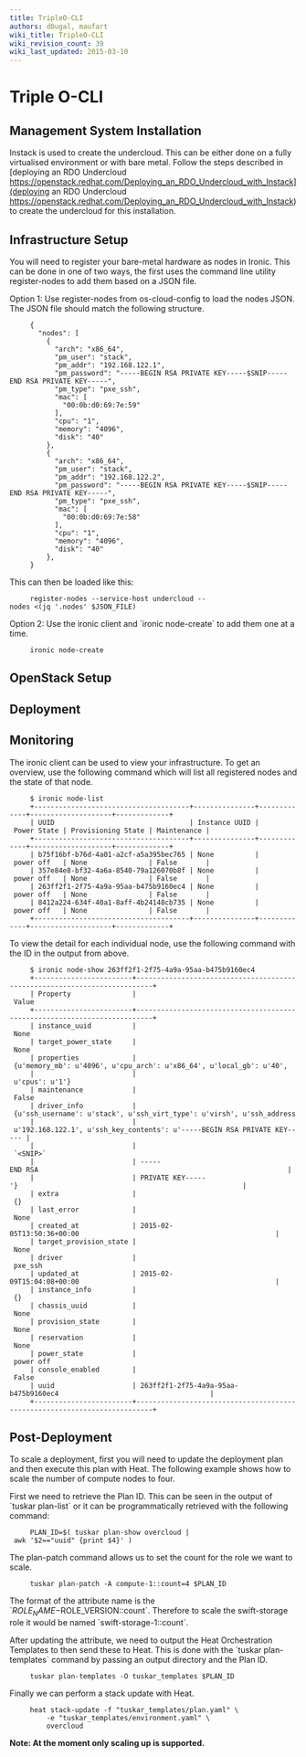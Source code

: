 ```yaml
---
title: TripleO-CLI
authors: d0ugal, maufart
wiki_title: TripleO-CLI
wiki_revision_count: 39
wiki_last_updated: 2015-03-10
---
```


# Triple O-CLI

## Management System Installation

Instack is used to create the undercloud. This can be either done on a fully virtualised environment or with bare metal. Follow the steps described in [deploying an RDO Undercloud https://openstack.redhat.com/Deploying_an_RDO_Undercloud_with_Instack](deploying an RDO Undercloud https://openstack.redhat.com/Deploying_an_RDO_Undercloud_with_Instack) to create the undercloud for this installation.

## Infrastructure Setup

You will need to register your bare-metal hardware as nodes in Ironic. This can be done in one of two ways, the first uses the command line utility register-nodes to add them based on a JSON file.

Option 1: Use register-nodes from os-cloud-config to load the nodes JSON. The JSON file should match the following structure.

         {
           "nodes": [
             {
               "arch": "x86_64",
               "pm_user": "stack",
               "pm_addr": "192.168.122.1",
               "pm_password": "-----BEGIN RSA PRIVATE KEY-----$SNIP-----END RSA PRIVATE KEY-----",
               "pm_type": "pxe_ssh",
               "mac": [
                 "00:0b:d0:69:7e:59"
               ],
               "cpu": "1",
               "memory": "4096",
               "disk": "40"
             },
             {
               "arch": "x86_64",
               "pm_user": "stack",
               "pm_addr": "192.168.122.2",
               "pm_password": "-----BEGIN RSA PRIVATE KEY-----$SNIP-----END RSA PRIVATE KEY-----",
               "pm_type": "pxe_ssh",
               "mac": [
                 "00:0b:d0:69:7e:58"
               ],
               "cpu": "1",
               "memory": "4096",
               "disk": "40"
             },
         }

This can then be loaded like this:

         register-nodes --service-host undercloud --nodes <(jq '.nodes' $JSON_FILE)

Option 2: Use the ironic client and \`ironic node-create\` to add them one at a time.

         ironic node-create

## OpenStack Setup

## Deployment

## Monitoring

The ironic client can be used to view your infrastructure. To get an overview, use the following command which will list all registered nodes and the state of that node.

         $ ironic node-list
         +--------------------------------------+---------------+-------------+--------------------+-------------+
         | UUID                                 | Instance UUID | Power State | Provisioning State | Maintenance |
         +--------------------------------------+---------------+-------------+--------------------+-------------+
         | b75f16bf-b76d-4a01-a2cf-a5a395bec765 | None          | power off   | None               | False       |
         | 357e84e8-bf32-4a6a-8540-79a126070b8f | None          | power off   | None               | False       |
         | 263ff2f1-2f75-4a9a-95aa-b475b9160ec4 | None          | power off   | None               | False       |
         | 8412a224-634f-40a1-8aff-4b24148cb735 | None          | power off   | None               | False       |
         +--------------------------------------+---------------+-------------+--------------------+-------------+

To view the detail for each individual node, use the following command with the ID in the output from above.

         $ ironic node-show 263ff2f1-2f75-4a9a-95aa-b475b9160ec4
         +------------------------+--------------------------------------------------------------------------+
         | Property               | Value                                                                    |
         +------------------------+--------------------------------------------------------------------------+
         | instance_uuid          | None                                                                     |
         | target_power_state     | None                                                                     |
         | properties             | {u'memory_mb': u'4096', u'cpu_arch': u'x86_64', u'local_gb': u'40',      |
         |                        | u'cpus': u'1'}                                                           |
         | maintenance            | False                                                                    |
         | driver_info            | {u'ssh_username': u'stack', u'ssh_virt_type': u'virsh', u'ssh_address':  |
         |                        | u'192.168.122.1', u'ssh_key_contents': u'-----BEGIN RSA PRIVATE KEY----- |
         |                        | `<SNIP>`                                                                   |
         |                        | -----END RSA                                                             |
         |                        | PRIVATE KEY-----'}                                                       |
         | extra                  | {}                                                                       |
         | last_error             | None                                                                     |
         | created_at             | 2015-02-05T13:50:36+00:00                                                |
         | target_provision_state | None                                                                     |
         | driver                 | pxe_ssh                                                                  |
         | updated_at             | 2015-02-09T15:04:08+00:00                                                |
         | instance_info          | {}                                                                       |
         | chassis_uuid           | None                                                                     |
         | provision_state        | None                                                                     |
         | reservation            | None                                                                     |
         | power_state            | power off                                                                |
         | console_enabled        | False                                                                    |
         | uuid                   | 263ff2f1-2f75-4a9a-95aa-b475b9160ec4                                     |
         +------------------------+--------------------------------------------------------------------------+

## Post-Deployment

To scale a deployment, first you will need to update the deployment plan and then execute this plan with Heat. The following example shows how to scale the number of compute nodes to four.

First we need to retrieve the Plan ID. This can be seen in the output of \`tuskar plan-list\` or it can be programmatically retrieved with the following command:

         PLAN_ID=$( tuskar plan-show overcloud | awk '$2=="uuid" {print $4}' )

The plan-patch command allows us to set the count for the role we want to scale.

         tuskar plan-patch -A compute-1::count=4 $PLAN_ID

The format of the attribute name is the \`$ROLE_NAME-$ROLE_VERSION::count\`. Therefore to scale the swift-storage role it would be named \`swift-storage-1::count\`.

After updating the attribute, we need to output the Heat Orchestration Templates to then send these to Heat. This is done with the \`tuskar plan-templates\` command by passing an output directory and the Plan ID.

         tuskar plan-templates -O tuskar_templates $PLAN_ID

Finally we can perform a stack update with Heat.

         heat stack-update -f "tuskar_templates/plan.yaml" \
             -e "tuskar_templates/environment.yaml" \
             overcloud

**Note: At the moment only scaling up is supported.**
